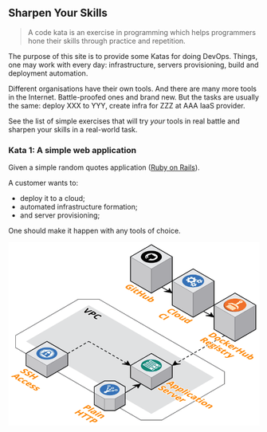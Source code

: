 ## Sharpen Your Skills

> A code kata is an exercise in programming which helps programmers hone their skills through practice and repetition.

The purpose of this site is to provide some Katas for doing DevOps.
Things, one may work with every day: infrastructure, servers provisioning, build and deployment automation.

Different organisations have their own tools. And there are many more tools in the Internet.
Battle-proofed ones and brand new. But the tasks are usually the same: deploy XXX to YYY, create infra for ZZZ at AAA IaaS provider.

See the list of simple exercises that will try _your_ tools in real battle and sharpen your skills in a real-world task.

### Kata 1: A simple web application

Given a simple random quotes application ([Ruby on Rails](https://github.com/DevOps-Kata/sample-rails-app)).

A customer wants to:
- deploy it to a cloud;
- automated infrastructure formation;
- and server provisioning;

One should make it happen with any tools of choice.

![Simple App Diagram](kata_1/kata_1.png)
